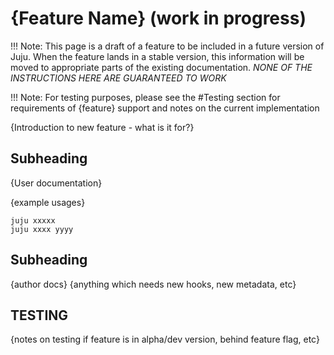 # {Feature Name}  (work in progress)

!!! Note: 
    This page is a draft of a feature to be included in a future version of Juju. 
    When the feature lands in a stable version, this information will be moved to appropriate
    parts of the existing documentation.
    _*NONE OF THE INSTRUCTIONS HERE ARE GUARANTEED TO WORK*_

!!! Note: 
    For testing purposes, please see the #Testing section for requirements of 
    {feature} support and notes on the current implementation


{Introduction to new feature - what is it for?}

## Subheading

{User documentation}

{example usages}

```
juju xxxxx
juju xxxx yyyy
```

## Subheading

{author docs}
{anything which needs new hooks, new metadata, etc}

## TESTING

{notes on testing if feature is in alpha/dev version, behind feature flag, etc}
